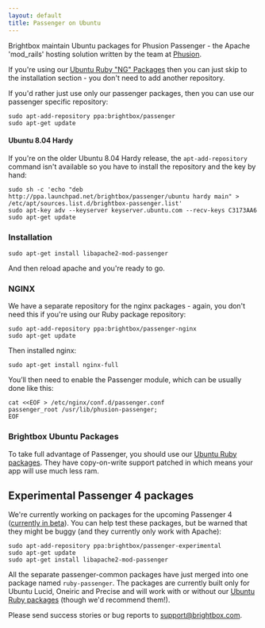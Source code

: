 ```yaml
---
layout: default
title: Passenger on Ubuntu
---
```


Brightbox maintain Ubuntu packages for Phusion Passenger - the Apache
'mod_rails' hosting solution written by the team at
[Phusion](http://www.phusion.nl/).

If you're using our [Ubuntu Ruby "NG" Packages](/docs/ruby/ubuntu/) then
you can just skip to the installation section - you don't need to add
another repository.

If you'd rather just use only our passenger packages, then you can use
our passenger specific repository:

    sudo apt-add-repository ppa:brightbox/passenger
    sudo apt-get update

#### Ubuntu 8.04 Hardy

If you're on the older Ubuntu 8.04 Hardy release, the
`apt-add-repository` command isn't available so you have to install
the repository and the key by hand:

    sudo sh -c 'echo "deb http://ppa.launchpad.net/brightbox/passenger/ubuntu hardy main" > /etc/apt/sources.list.d/brightbox-passenger.list'
    sudo apt-key adv --keyserver keyserver.ubuntu.com --recv-keys C3173AA6
    sudo apt-get update

### Installation

    sudo apt-get install libapache2-mod-passenger

And then reload apache and you're ready to go.

### NGINX

We have a separate repository for the nginx packages - again, you
don't need this if you're using our Ruby package repository:

    sudo apt-add-repository ppa:brightbox/passenger-nginx
    sudo apt-get update

Then installed nginx:

    sudo apt-get install nginx-full

You’ll then need to enable the Passenger module, which can be usually
done like this:

    cat <<EOF > /etc/nginx/conf.d/passenger.conf
    passenger_root /usr/lib/phusion-passenger;
    EOF

### Brightbox Ubuntu Packages

To take full advantage of Passenger, you should use our [Ubuntu Ruby
packages](/docs/ruby/ubuntu/). They have copy-on-write support patched in
which means your app will use much less ram.

## Experimental Passenger 4 packages

We're currently working on packages for the upcoming Passenger 4
([currently in beta](http://blog.phusion.nl/2012/10/24/phusion-passenger-4-0-beta-1-is-here/)). You
can help test these packages, but be warned that they might be buggy
(and they currently only work with Apache):

    sudo apt-add-repository ppa:brightbox/passenger-experimental
    sudo apt-get update
    sudo apt-get install libapache2-mod-passenger

All the separate passenger-common packages have just merged into one
package named `ruby-passenger`. The packages are currently built only
for Ubuntu Lucid, Oneiric and Precise and will work with or without
our [Ubuntu Ruby packages](/docs/ruby/ubuntu) (though we'd recommend
them!).

Please send success stories or bug reports to support@brightbox.com.
